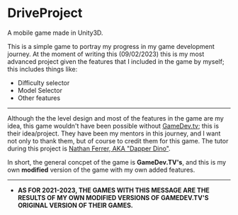 # DriveProject
A mobile game made in Unity3D.

This is a simple game to portray my progress in my game development journey. At the moment of writing this (09/02/2023) this is my most advanced project given the features that I included in the game by myself; this includes things like:

- Difficulty selector
- Model Selector
- Other features

-------------------------------------------------------------------------------------------------------

Although the the level design and most of the features in the game are my idea, this game wouldn't have been possible without [GameDev.tv](https://www.gamedev.tv/); this is their idea/project. They have been my mentors in this journey, and I want not only to thank them, but of course to credit them for this game. The tutor during this project is [Nathan Ferrer, AKA "Dapper Dino"](https://www.linkedin.com/in/nathan-farrer-1406b0168/?originalSubdomain=uk).

In short, the general concpet of the game is **GameDev.TV's**, and this is my own **modified** version of the game with my own added features.

-------------------------------------------------------------------------------------------------------

- **AS FOR 2021-2023, THE GAMES WITH THIS MESSAGE ARE THE RESULTS OF MY OWN MODIFIED VERSIONS OF GAMEDEV.TV'S ORIGINAL VERSION OF THEIR GAMES.**
